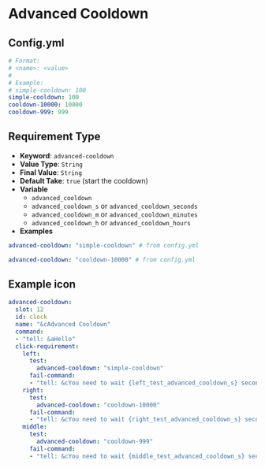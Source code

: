 # Advanced Cooldown
## Config.yml
```yaml
# Format: 
# <name>: <value>
# 
# Example:
# simple-cooldown: 100
simple-cooldown: 100
cooldown-10000: 10000
cooldown-999: 999
```
## Requirement Type
* **Keyword**: `advanced-cooldown`
* **Value Type**: `String`
* **Final Value**: `String`
* **Default Take**: `true` (start the cooldown)
* **Variable**
  * `advanced_cooldown`
  * `advanced_cooldown_s` or `advanced_cooldown_seconds`
  * `advanced_cooldown_m` or `advanced_cooldown_minutes`
  * `advanced_cooldown_h` or `advanced_cooldown_hours`
* **Examples**
```yaml
advanced-cooldown: "simple-cooldown" # from config.yml

advanced-cooldown: "cooldown-10000" # from config.yml
```
## Example icon
```yaml
advanced-cooldown:
  slot: 12
  id: clock
  name: "&cAdvanced Cooldown"
  command:
  - "tell: &aHello"
  click-requirement:
    left:
      test:
        advanced-cooldown: "simple-cooldown"
      fail-command:
      - "tell: &cYou need to wait {left_test_advanced_cooldown_s} seconds"
    right:
      test:
        advanced-cooldown: "cooldown-10000"
      fail-command:
      - "tell: &cYou need to wait {right_test_advanced_cooldown_s} seconds"
    middle:
      test:
        advanced-cooldown: "cooldown-999"
      fail-command:
      - "tell: &cYou need to wait {middle_test_advanced_cooldown_s} seconds"
```
